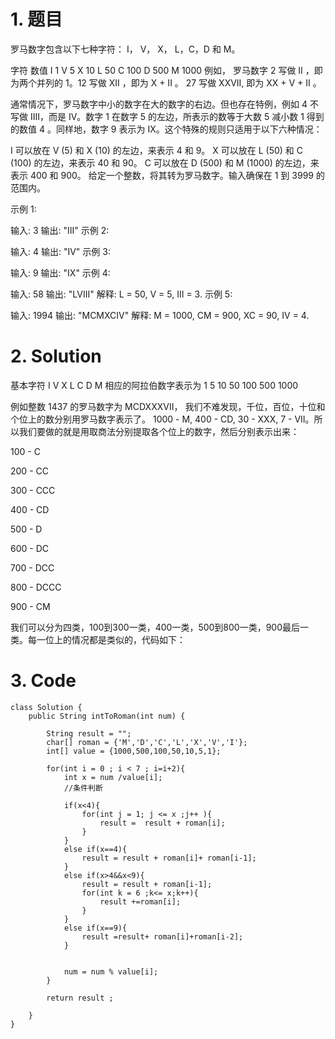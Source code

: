 # 1. 题目
罗马数字包含以下七种字符： I， V， X， L，C，D 和 M。

字符          数值
I             1
V             5
X             10
L             50
C             100
D             500
M             1000
例如， 罗马数字 2 写做 II ，即为两个并列的 1。12 写做 XII ，即为 X + II 。 27 写做  XXVII, 即为 XX + V + II 。

通常情况下，罗马数字中小的数字在大的数字的右边。但也存在特例，例如 4 不写做 IIII，而是 IV。数字 1 在数字 5 的左边，所表示的数等于大数 5 减小数 1 得到的数值 4 。同样地，数字 9 表示为 IX。这个特殊的规则只适用于以下六种情况：

I 可以放在 V (5) 和 X (10) 的左边，来表示 4 和 9。
X 可以放在 L (50) 和 C (100) 的左边，来表示 40 和 90。 
C 可以放在 D (500) 和 M (1000) 的左边，来表示 400 和 900。
给定一个整数，将其转为罗马数字。输入确保在 1 到 3999 的范围内。

示例 1:

输入: 3
输出: "III"
示例 2:

输入: 4
输出: "IV"
示例 3:

输入: 9
输出: "IX"
示例 4:

输入: 58
输出: "LVIII"
解释: L = 50, V = 5, III = 3.
示例 5:

输入: 1994
输出: "MCMXCIV"
解释: M = 1000, CM = 900, XC = 90, IV = 4.
# 2. Solution

基本字符
I
V
X
L
C
D
M
相应的阿拉伯数字表示为
1
5
10
50
100
500
1000
 

 

例如整数 1437 的罗马数字为 MCDXXXVII， 我们不难发现，千位，百位，十位和个位上的数分别用罗马数字表示了。 1000 - M, 400 - CD, 30 - XXX, 7 - VII。所以我们要做的就是用取商法分别提取各个位上的数字，然后分别表示出来：

100 - C

200 - CC

300 - CCC

400 - CD

500 - D

600 - DC

700 - DCC

800 - DCCC

900 - CM

我们可以分为四类，100到300一类，400一类，500到800一类，900最后一类。每一位上的情况都是类似的，代码如下：
# 3. Code
```
class Solution {
    public String intToRoman(int num) {
        
        String result = "";
        char[] roman = {'M','D','C','L','X','V','I'};
        int[] value = {1000,500,100,50,10,5,1};

        for(int i = 0 ; i < 7 ; i=i+2){
            int x = num /value[i];
            //条件判断
            
            if(x<4){
                for(int j = 1; j <= x ;j++ ){
                    result =  result + roman[i];
                }
            }
            else if(x==4){
                result = result + roman[i]+ roman[i-1];
            }
            else if(x>4&&x<9){
                result = result + roman[i-1];
                for(int k = 6 ;k<= x;k++){
                    result +=roman[i]; 
                }
            }
            else if(x==9){
                result =result+ roman[i]+roman[i-2]; 
            }
            
            
            num = num % value[i];
        }
        
        return result ;
        
    }
}
```